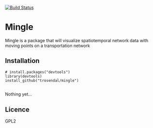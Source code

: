 [![Build Status](https://travis-ci.org/trosendal/mingle.svg)](https://travis-ci.org/trosendal/mingle)

# Mingle

Mingle is a package that will visualize spatiotemporal network data
with moving points on a transportation network

## Installation

```
# install.packages("devtools")
library(devtools)
install_github("trosendal/mingle")
```
##

Nothing yet...

Licence
-------

GPL2
